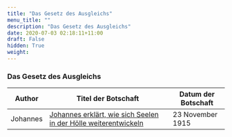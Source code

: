 ```yaml
---
title: "Das Gesetz des Ausgleichs"
menu_title: ""
description: "Das Gesetz des Ausgleichs"
date: 2020-07-03 02:18:11+11:00
draft: False
hidden: True
weight:
---
```

### Das Gesetz des Ausgleichs

**Author** | **Titel der Botschaft** | **Datum der Botschaft**
---|---|---
Johannes | [Johannes erklärt, wie sich Seelen in der Hölle weiterentwickeln](/padgett-botschaften/padgett-botschaften-in-reihenfolge-des-datums/padgett-botschaften-1915-september-dezember/johannes-erklaert-wie-sich-seelen-in-der-hoelle-weiterentwickeln-jep-johannes-23-november-1915/) | 23 November 1915
